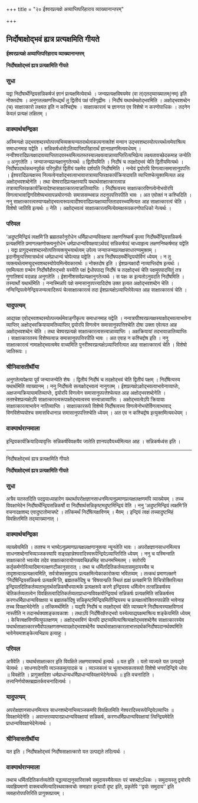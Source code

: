 +++
title = "२० ईश्वरप्रत्यक्षे अव्याप्तिपरिहाराय व्याख्यानान्तरम्"

+++


## निर्दोषाक्षोद्भवं ह्यत्र प्रत्यक्षमिति गीयते

**ईश्वरप्रत्यक्षे अव्याप्तिपरिहाराय व्याख्यानान्तरम्**

**निर्दोषाक्षोद्भवं ह्यत्र प्रत्यक्षमिति गीयते**

### **सुधा**

यद्वा निर्दोषार्थेन्द्रियसन्निकर्षजं ज्ञानं प्रत्यक्षमित्येवार्थः । जन्यप्रत्यक्षविषयमेव (वा त)एतद्य्वाख्यातम्(नम्) इति नोक्तदोषः । अनुगतलक्षणसिध्द्यर्थं तु द्वितीयं पक्षं परिगृह्णीमः । निर्दोषं यथार्थमक्षोद्भवमिति । अक्षोद्भवशब्देन (च) साक्षात्कारो लक्ष्यत इति न कश्चिद्दोषः । साक्षात्कारत्वं च ज्ञानगत एव विशेषो न करणोपाधिकः । तदनेन केवलं प्रत्यक्षं लक्षितम् ।

### **वाक्यार्थचन्द्रिका**

अस्मिन्पक्षे उद्भवशब्दस्योत्पत्त्यभिव्यक्त्यन्यतरार्थत्वकल्पनाक्लेशं मन्वान उद्भवशब्दस्योत्पत्त्यर्थत्वमेवाश्रित्य समाधानमाह यद्वेति । सन्निकर्षध्वंसेऽतिव्याप्तिपरिहारार्थं ज्ञानग्रहणमित्यवधेयम् । नन्वीश्वरादिप्रत्यक्षादावव्याप्तितादवस्थ्यमित्यतस्तस्यालक्ष्यत्वान्नाव्याप्तिरित्यभिप्रेत्य लक्ष्यतावच्छेदकमाह जन्येति ॥ अनुगतेति । जन्याजन्यप्रत्यक्षानुगतेत्यर्थः ॥ द्वितीयमिति । निर्दोषं च तदक्षोद्भवं चेति द्वितीयमित्यर्थः । निर्दोषपदार्थकथनपूर्वकं परिगृहीतं द्वितीयं पक्षमेव दर्शयति निर्दोषमिति । नन्वेवं द्वयोरपि विणत्वात्समासानुपपत्तिः । ईश्वरादिप्रत्यक्षस्य नित्यत्वेनाक्षोद्भवत्वाभावात्तत्राव्याप्तिरक्षकार्यक्रियादावति व्याप्तिश्चेत्युक्तमित्यत आह अक्षोद्भवशब्देनेति । तथा चेश्वरादिप्रत्यक्षस्यापि यथार्थसाक्षात्कारत्वान्न तत्राव्याप्तिरक्षकार्यक्रियादेश्चासाक्षात्कारत्वान्नातिव्याप्तिः । निर्दोषत्वस्य साक्षात्कारविणत्वेनोभयोरपि विणत्वाभावाद्विणविशेष्यभावापन्नयोरनयोः समाससम्भवान्न तदनुपपत्तिरपीति भावः । अत एवोक्तं न कश्चिदिति । ननु साक्षात्कारत्वस्याप्यक्षोद्भवत्वरूपत्वादीश्वरादिप्रत्यक्षाव्याप्तितादवस्थ्यमित्यत आह साक्षात्कारत्वं चेति । विशेषो जातिवि इत्यर्थः ॥ नेति । अक्षोद्भवत्वं साक्षात्कारत्वमित्येवमक्षरूपकरणोपाधिको नेत्यर्थः ।

### **परिमल**

‘अदुष्टमिन्द्रियं त्वक्षमि’ति ब्रह्मतर्कानुरोधेन धर्मिप्राधान्यविवक्षया लक्षणनिष्कर्षं कृत्वा निर्दोषर्थेन्द्रियसन्निकर्षः प्रत्यक्षमिति प्रमाणलक्षणोक्त्यनुरोधेन धर्मप्राधान्यविवक्षयाऽर्थपदं सन्निकर्षपदं चाध्याहृत्य लक्षणनिष्कर्षमाह यद्वेति । यद्वा प्रागुद्भवशब्दस्योत्पत्तिव्यक्त्युभयार्थत्वम् उपेत्य जन्याजन्यप्रत्यक्षसाधारण्यमुक्तम् । इदानीमुत्पत्तिमात्रार्थत्वं धर्मप्राधान्यं चोपेत्याह यद्वेति । अत्र निर्दोषपदमर्थेन्द्रिययोर्विणं ध्येयम् । न तु व्यक्त्यर्थत्वमप्युद्भवशब्दस्योपेयमित्येवकारार्थः ॥ नोक्तदोष इति । ईशप्रत्यक्षादौ नाव्याप्तिदोष इत्यर्थः । एवमित्यता ग्रन्थेन निर्दोषरैक्षैरुद्भवो यस्येति पक्षं द्वेधोपपाद्य निर्दोषं च तदक्षोद्भवं चेति पक्षमुपपादयितुं तत्र गुणातिशयं वदन्नाह अनुगतेति । ईशानीशसर्वप्रत्यक्षानुगतेत्यर्थः । स पक्षः क इत्यतोऽनुवदति निर्दोषमिति । तस्यार्थो यथार्थमिति । नन्वस्मिन्नपि पक्षे समासानुपपत्त्यादिदोष उक्त इत्यत अक्षोद्भवशब्देन चेति । नन्विन्द्रियत्वेनेन्द्रियजन्यत्वादिरूपं चेत्साक्षात्कारत्वं तदा ईशप्रत्यक्षेऽव्याप्तिरेवेत्यत आह साक्षात्कारत्वं चेति ।

### **यादुपत्यम्**

आद्यपक्ष एवोद्भवशब्दस्योत्पत्त्यर्थमेवाङ्गीकृत्य समाधानमाह यद्वेति । नन्वत्रापीश्वरप्रत्यक्षस्याक्षोद्भवत्वाभावेना व्याप्तिर् अक्षोद्भवक्रियायामतिव्याप्तिर् द्वयोरपि विणत्वेन समासानुपपत्तिश्चेति दोषा उक्ता एवेत्यत आह अक्षोद्भवशब्देन चेति । तथा चेश्वरप्रत्यक्षे साक्षात्कारत्वसत्त्वान्नाव्याप्तिः । अक्षक्रियायां तदभावान्नातिव्याप्तिः । साक्षात्कारतस्य विशेष्यत्वान्न समासानुपपत्तिरपीति भावः । अत एवाह न कश्चिद्दोष इति । ननु साक्षात्कारत्वं नामाक्षोद्भवत्वमेव वाच्यमिति पुनरीश्वरप्रत्यक्षेऽव्याप्तिरित्यत आह साक्षात्कारत्वं चेति । विशेषो जातिरूपः ।

### **श्रीनिवासतीर्थीया**

अनुगतेत्यपेक्षया पूर्वं जन्याजन्येति शेषः । द्वितीयं निर्दोषं च तदक्षोद्भवं चेति द्वितीयं पक्षम् । निर्दोषेत्यस्य यथार्थमिति व्याख्यानम् । ननु निर्दोषत्वे सत्यक्षोद्भवत्वं नानुगतम् । ईशप्रत्यक्षेऽक्षोद्भवत्वाभावेनाव्याप्तेः, अक्षजन्यक्रियायामतिव्याप्तेः, द्वयोरपि विणत्वेन समासानुपपत्तेश्चेत्यत आह अक्षोद्भवशब्देनेति । ततश्चेशप्रत्यक्षेऽपि साक्षात्कारत्वरूपाक्षोद्भवत्वस्य सत्त्वान्नाव्याप्तिः । अक्षोद्भवत्वेऽपि क्रियायाः साक्षात्कारत्वाभावेन नातिव्याप्तिः । साक्षात्काररूपे विशेष्ये निर्दोषत्वस्य विणत्वेनोभयोर्विणत्वाभावाद् विणविशेष्ययोश्च समासविधानान्न समासानुपपत्तिश्चेति ध्येयम् । अत एव न कश्चिद्दोष इत्युक्तमित्यवधेयम् ।

### **वाक्यार्थरत्नमाला**

इन्द्रियकार्यक्रियादिव्यावृत्तिः सन्निकर्षविवक्षयैव जातेति ज्ञानपदवैयर्थ्यमित्यत आह । सन्निकर्षध्वंस इति ।





------------------------------------------------------------------------

निर्दोषाक्षोद्भवं ह्यत्र प्रत्यक्षमिति गीयते

**निर्दोषाक्षोद्भवं ह्यत्र प्रत्यक्षमिति गीयते**

### **सुधा**

अत्रैव यतस्तदिति पदद्वयाध्याहारेण यथार्थापरोक्षज्ञानसाधनमित्यनुप्रमाणप्रत्यक्षलक्षणमपि व्याख्येयम् । तच्च विवक्षाभेदेन निर्दोषार्थेन्द्रियसन्निकर्षो वा निर्दोषार्थसन्निकृष्टमदुष्टमिन्द्रियं वेति । ननु ‘अदुष्टमिन्द्रियं त्वक्षमि’ति वचनादक्षशब्द एवादुष्टतोमाचष्टे । तत्किमर्थं निर्दोषेत्यक्षविणम् । मैवम् । इन्द्रियं त्वक्षं तच्चादुष्टमिहं विवक्षितमिति तद्य्वाख्यानात् ।

### **वाक्यार्थचन्द्रिका**

व्याख्येयमिति । ततश्च न भाष्येऽनुप्रमाणप्रत्यक्षलक्षणानुक्त्या न्यूनतेति भावः । अपरोक्षज्ञानसाधनमित्यत्र साधनशब्देनाभिव्यञ्जकस्यापि सङ्ग्रहान्नेश्वरादिस्वरूपेन्द्रियेऽव्याप्तिरिति ध्येयम् । ननु च यस्मिन्सति साक्षात्कारो भवत्येव तदेव साक्षात्कारायोगव्यवच्छिन्नमिह साधनमभिमतम् । सतोरपि कर्तृकर्मणोरित्यादिमानलक्षणटीकानुसारात् । तथा च धर्मितदितिकर्तव्यतासमुदायस्यैव च तादृशत्वात्प्रत्यक्षत्वमिति, सर्वत्रोक्तसमुदायः प्रत्यक्षमित्येकाकारोक्त्या भवितव्यम् । तत्कथं प्रमाणलक्षणे ‘निर्दोषेन्द्रियसन्निकर्षः प्रत्यक्षमि’ति, ब्रह्मतर्कादिषु च ‘विषयान्प्रति स्थितं ह्यक्षं प्रत्यक्षमि’ति विचित्रोक्तिरित्यत इन्द्रियतदितिकर्तव्यताभूतार्थसन्निकर्षोभयात्मके प्रत्यक्षरूपे करणे इन्द्रियस्य धर्मित्वेन तत्सन्निकर्षस्य चेतिकर्तव्यतात्वेन विवक्षितत्वादितिकर्तव्यताप्राधान्यविवक्षयोन्द्रियार्थ सन्निकर्षः प्रत्यक्षमिति सन्निकर्षस्य करणधर्मिप्राधान्यविवक्षया च ब्रह्मतर्कादिषु सन्निकृष्टमिन्द्रियमितीन्द्रियस्य च प्रत्यक्षत्वोक्तिरुपपन्नेति भावेनाह तच्च विवक्षाभेदेनेति ॥ तत्किमर्थमिति । यद्यपि निर्दोषं च तदक्षोद्भवं चेति व्याख्याने निर्दोषत्वस्याक्षविणत्वं नास्तीति न तदानर्थक्यशङ्कावकाशः । तथाऽपि निर्दोषैरक्षैरुद्भवो यस्येत्याद्यपक्षमाश्रित्य शङ्केयमिति ध्येयम् । केचित्त्वक्षविणमित्युपलक्षणम् । अक्षोद्भवविणं चेत्यपि द्रष्टव्यमित्याश्रित्याक्षोद्भवशब्देनैव साक्षात्कारस्येव यथार्थसाक्षात्कारस्यैवोपलक्षणसम्भवादक्षोद्भवशब्देनैव यथार्थसाक्षात्कारलाभात्तदर्थकनिर्दोषपदानर्थक्यमिति भावेनेयमाशङ्केत्यभिप्राय इत्याहुः ।

### **परिमल**

अत्रैवेति । यथार्थसाक्षात्कार इति विवक्षिते लक्षणवाक्यार्थ इत्यर्थः ॥ यत इति । यतो व्यज्यते यत उत्पद्यते चेत्यर्थः । साधनपदेनापि व्यञ्जकमुत्पादकं च । व्यञ्जकत्वं च भूत्वाभावकत्वरूपो विशेषो भगवदिन्द्रिये ध्येयः ॥ विवक्षेति । प्रागुक्तदिशा धर्मप्राधान्यधर्मिप्राधान्यविवक्षाभेदेनेत्यर्थः ॥ इति वचनादिति । तत्त्वनिर्णयोक्तब्रह्मतर्कवचनादित्यर्थः ।

### **यादुपत्यम्**

अपरोक्षज्ञानसाधनमित्यत्र साधनशब्देनाभिव्यञ्जकमपि विवक्षितमिति नेश्वरादिस्वरूपेन्द्रियेऽव्याप्तिः ॥ विवक्षाभेदेनेति । अवान्तरव्यापारप्राधान्यविवक्षायां सन्निकर्षः, करणधर्मिप्रधान्यविवक्षायां त्विन्द्रियमेवेति प्राधान्यविवक्षाभेदेनेत्यर्थः ।

### **श्रीनिवासतीर्थीया**

यत इति । निर्दोषाक्षोद्भवं निर्दोषसाक्षात्कारो यत उत्पद्यते तदित्यर्थः ।

### **वाक्यार्थरत्नमाला**

तथाच धर्मितदितिकर्त्तव्यतेति पद्धत्याद्यनुसारिवाक्ये समुदायस्यैवेत्यतः परं चशब्दोऽधिकः । समुदायस्तु द्वयोरपि व्यवह्रियमाणो वाक्त्वचमित्यादिस्थवाक्त्वचोः समाहार इत्यादौ दृष्ट इति, प्रकृतेपि ‘‘द्वयोः समुदाय’’ इति व्यवहारोपपत्तिरिति प्रागुक्तप्रायम् ।





